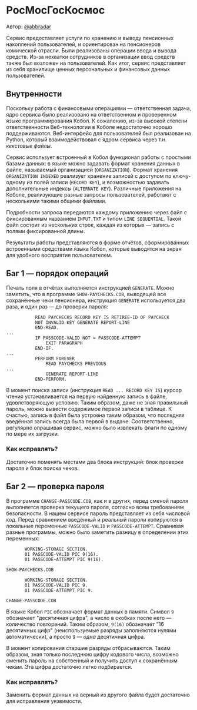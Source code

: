 # РосМосГосКосмос

Автор: [@abbradar](https://github.com/abbradar)

Сервис предоставляет услуги по хранению и выводу пенсионных накоплений пользователей, и ориентирован на пенсионеров комической отрасли. Были реализованы операции ввода и вывода средств. Из-за нехватки сотрудников в организации ввод средств также был возложен на пользователей. Как итог, сервис представляет из себя хранилище ценных персональных и финансовых данных пользователей.

## Внутренности

Поскольку работа с финансовыми операциями — ответственная задача, ядро сервиса было реализовано на ответственном и проверенном языке программирования Кобол. К сожалению, из-за высокой степени ответственности Веб-технологии в Коболе недостаточно хорошо поддерживаются. Веб-интерфейс для пользователей был реализован на Python, который взаимодействовал с ядром сервиса через т.н. _кекстовые файлы_.

Сервис использует встроенный в Кобол функционал работы с простыми базами данных: в языке можно задавать формат хранения данных в файле, называемый организацией (`ORGANIZATION`). Формат хранения `ORGANIZATION INDEXED` реализует хранение записей с доступом по ключу-одному из полей записи (`RECORD KEY`), и возможностью задавать дополнительные индексы (`ALTERNATE KEY`). Различные приложения на Коболе, реализующие разные запросы пользователей, работают с несколькими такими общими файлами.

Подробности запроса передаются каждому приложению через файл с фиксированным названием `INPUT.TXT` и типом `LINE SEQUENTIAL`. Такой файл состоит из нескольких строк, каждая из которых — запись с полями фиксированной длины.

Результаты работы представляются в форме отчётов, сформированных встроенными средствами языка Кобол, которые выводятся на экран для удобного восприятия пользователем.

## Баг 1 — порядок операций

Печать поля в отчётах выполняется инструкцией `GENERATE`. Можно заметить, что в программе `SHOW-PAYCHECKS.COB`, выводящей все сохранённые чеки пенсионера, инструкция `GENERATE` используется два раза, и один раз — до проверки пароля:

``` cobol
           READ PAYCHECKS RECORD KEY IS RETIREE-ID OF PAYCHECK
           NOT INVALID KEY GENERATE REPORT-LINE
           END-READ.
...
           IF PASSCODE-VALID NOT = PASSCODE-ATTEMPT
               EXIT PARAGRAPH
           END-IF.
...
           PERFORM FOREVER
               READ PAYCHECKS PREVIOUS
...
               GENERATE REPORT-LINE
           END-PERFORM.
```

В момент поиска записи (инструкция `READ ... RECORD KEY IS`) курсор чтения устанавливается на первую найденную запись в файле, удовлетворяющую условию. Таким образом, даже не зная правильный пароль, можно вывести содержимое первой записи в таблице. К счастью, запись в файл была устроена таким образом, что последняя введённая запись всегда была первой в выдаче. Соответственно, регулярно опрашивая сервис, можно было извлекать флаги по одному по мере их загрузки.

### Как исправлять? 

Достаточно поменять местами два блока инструкций: блок проверки пароля и блок поиска чеков.

## Баг 2 — проверка пароля

В программе `CHANGE-PASSCODE.COB`, как и в других, перед сменой пароля выполняется проверка текущего пароля, согласно всем требованиям безопасности. В нашем сервисе пароль представляет из себя числовой код. Перед сравнением введённый и реальный пароли копируются в локальные переменные `PASSCODE-VALID` и `PASSCODE-ATTEMPT`. Сравнивая разные программы, можно было заметить разницу в определении этих переменных:

``` cobol
       WORKING-STORAGE SECTION.
       01 PASSCODE-VALID PIC 9(16).
       01 PASSCODE-ATTEMPT PIC 9(16).
```
`SHOW-PAYCHECKS.COB`

``` cobol
       WORKING-STORAGE SECTION.
       01 PASSCODE-VALID PIC 9.
       01 PASSCODE-ATTEMPT PIC 9.
```
`CHANGE-PASSCODE.COB`

В языке Кобол `PIC` обозначает формат данных в памяти. Символ `9` обозначает "десятичная цифра", а число в скобках после него — количество повторений. Таким образом, `9(16)` обозначает "16 десятичных цифр" (неиспользуемые разряды заполняются нулями автоматически), а просто `9` — _одна_ десятичная цифра.

В момент копирования старшие разряды отбрасываются. Таким образом, зная только последнюю цифру кодового числа, возможно сменить пароль на собственный и получить доступ к сохранённым чекам. Эта цифра достаточно легко подбирается.

### Как исправлять?

Заменить формат данных на верный из другого файла будет достаточно для исправления уязвимости.
